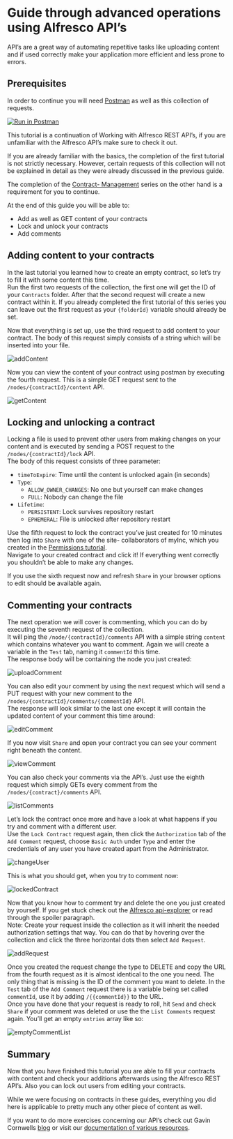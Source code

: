 # Guide through advanced operations using Alfresco API’s

API’s are a great way of automating repetitive tasks like uploading content and if used correctly make your application more efficient and less prone to errors.


## Prerequisites

In order to continue you will need [Postman](https://www.postman.com/downloads/) as well as this collection of requests.

[![Run in Postman](https://run.pstmn.io/button.svg)](https://www.getpostman.com/run-collection/9accb86d21e8ab18e43e)

This tutorial is a continuation of Working with Alfresco REST API’s, if you are unfamiliar with the Alfresco API’s make sure to check it out. 

If you are already familiar with the basics, the completion of the first tutorial is not strictly necessary. However, certain requests of this collection will not be explained in detail as they were already discussed in the previous guide.

The completion of the [Contract- Management](https://www.alfresco.com/abn/tutorials/contract-management/) series on the other hand is a requirement for you to continue.

At the end of this guide you will be able to:
- Add as well as GET content of your contracts
- Lock and unlock your contracts
- Add comments


## Adding content to your contracts

In the last tutorial you learned how to create an empty contract, so let’s try to fill it with some content this time.  
Run the first two requests of the collection, the first one will get the ID of your `Contracts` folder. After that the second request will create a new contract within it.
If you already completed the first tutorial of this series you can leave out the first request as your `{folderId}` variable should already be set.

Now that everything is set up, use the third request to add content to your contract. The body of this request simply consists of a string which will be inserted into your file.

![addContent](../images/api-tutorial/addContent.png)

Now you can view the content of your contract using postman by executing the fourth request. This is a simple GET request sent to the `/nodes/{contractId}/content` API.

![getContent](../images/api-tutorial/getContent.png)


## Locking and unlocking a contract

Locking a file is used to prevent other users from making changes on your content and is executed by sending a POST request to the `/nodes/{contractId}/lock` API.  
The body of this request consists of three parameter:
- `timeToExpire`: Time until the content is unlocked again (in seconds)
- `Type`:
  - `ALLOW_OWNER_CHANGES`: No one but yourself can make changes
  - `FULL`: Nobody can change the file
- `Lifetime`:
  - `PERSISTENT`: Lock survives repository restart
  - `EPHEMERAL`: File is unlocked after repository restart

Use the fifth request to lock the contract you’ve just created for 10 minutes then log into `Share` with one of the site- collaborators of myInc, which you created in the [Permissions tutorial](https://www.alfresco.com/abn/tutorials/contract-management/setting-up-permissions/).  
Navigate to your created contract and click it! If everything went correctly you shouldn’t be able to make any changes.

If you use the sixth request now and refresh `Share` in your browser options to edit should be available again.


## Commenting your contracts

The next operation we will cover is commenting, which you can do by executing the seventh request of the collection.  
It will ping the `/node/{contractId}/comments` API with a simple string `content` which contains whatever you want to comment. Again we will create a variable in the `Test` tab, naming it `commentId` this time.  
The response body will be containing the node you just created:

![uploadComment](../images/api-tutorial/uploadComment.png)

You can also edit your comment by using the next request which will send a PUT request with your new comment to the `/nodes/{contractId}/comments/{commentId}` API.  
The response will look similar to the last one except it will contain the updated content of your comment this time around:

![editComment](../images/api-tutorial/editComment.png)

If you now visit `Share` and open your contract you can see your comment right beneath the content.

![viewComment](../images/api-tutorial/viewComment.png)

You can also check your comments via the API’s. Just use the eighth request which simply GETs every comment from the `/nodes/{contract}/comments` API.

![listComments](../images/api-tutorial/listComment.png)

Let’s lock the contract once more and have a look at what happens if you try and comment with a different user.  
Use the `Lock Contract` request again, then click the `Authorization` tab of the `Add Comment` request, choose `Basic Auth` under `Type` and enter the credentials of any user you have created apart from the Administrator.

![changeUser](../images/api-tutorial/changeUSer.gif)

This is what you should get, when you try to comment now:

![lockedContract](../images/api-tutorial/lockedContract.png)

Now that you know how to comment try and delete the one you just created by yourself. If you get stuck check out the [Alfresco api-explorer](https://api-explorer.alfresco.com/api-explorer/#/) or read through the spoiler paragraph.  
Note: Create your request inside the collection as it will inherit the needed authorization settings that way. You can do that by hovering over the collection and click the three horizontal dots then select `Add Request`.

![addRequest](../images/api-tutorial/addRequest.gif)

Once you created the request change the type to DELETE and copy the URL from the fourth request as it is almost identical to the one you need. The only thing that is missing is the ID of the comment you want to delete. In the `Test` tab of the `Add Comment` request there is a variable being set called `commentId`, use it by adding `/{{commentId}}` to the URL.  
Once you have done that your request is ready to roll, hit `Send` and check `Share` if your comment was deleted or use the the `List Comments` request again.
You’ll get an empty `entries` array like so:

![emptyCommentList](../images/api-tutorial/emptyCommentList.png)


## Summary

Now that you have finished this tutorial you are able to fill your contracts with content and check your additions afterwards using the Alfresco REST API’s.
Also you can lock out users from editing your contracts.

While we were focusing on contracts in these guides, everything you did here is applicable to pretty much any other piece of content as well. 

If you want to do more exercises concerning our API’s check out Gavin Cornwells [blog](https://hub.alfresco.com/t5/alfresco-content-services-blog/v1-rest-api-10-things-you-should-know/ba-p/287692) or visit our [documentation of various resources](https://hub.alfresco.com/t5/alfresco-content-services-hub/alfresco-public-rest-apis/ba-p/291250).
